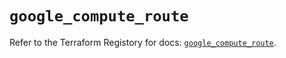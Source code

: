 # `google_compute_route`

Refer to the Terraform Registory for docs: [`google_compute_route`](https://registry.terraform.io/providers/hashicorp/google/4.83.0/docs/resources/compute_route).
